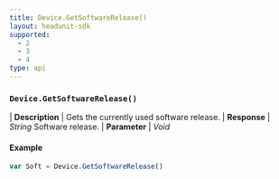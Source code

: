 ```yaml
---
title: Device.GetSoftwareRelease()
layout: headunit-sdk
supported:
  - 2
  - 3
  - 4
type: api
---
```


### `Device.GetSoftwareRelease()`

| **Description** | Gets the currently used software release.
| **Response** | *String*  Software release.
| **Parameter**   | *Void*

#### Example

```javascript
var Soft = Device.GetSoftwareRelease()
```